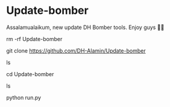 # Update-bomber
Assalamualaikum, new update DH Bomber tools. Enjoy guys 🥀💞

rm -rf Update-bomber

git clone https://github.com/DH-Alamin/Update-bomber

ls

cd Update-bomber

ls

python run.py
